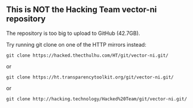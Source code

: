 ## This is NOT the Hacking Team vector-ni repository


The repository is too big to upload to GitHub (42.7GB).

Try running git clone on one of the HTTP mirrors instead:

`git clone https://hacked.thecthulhu.com/HT/git/vector-ni.git/`

or

`git clone https://ht.transparencytoolkit.org/git/vector-ni.git/`

or

`git clone http://hacking.technology/Hacked%20Team/git/vector-ni.git/`
